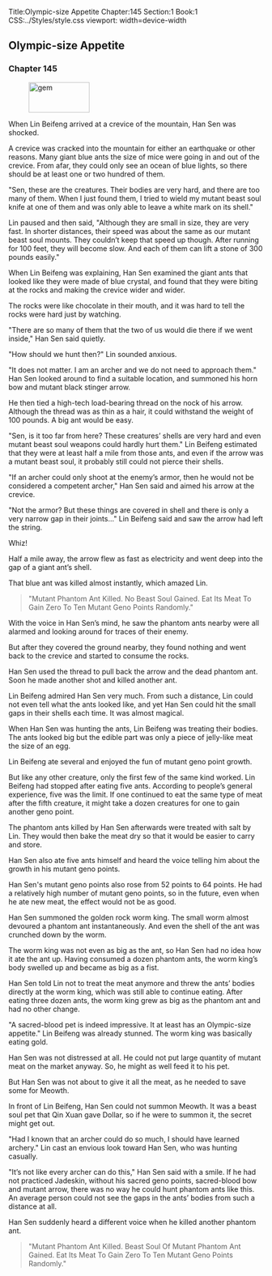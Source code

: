 Title:Olympic-size Appetite 
Chapter:145 
Section:1 
Book:1 
CSS:../Styles/style.css 
viewport: width=device-width
  
## Olympic-size Appetite
### Chapter 145
  
<figure>
	<img src="../Images/gem.gif" alt="gem" id="gem" width="120" height="60" />
</figure>
  

  
When Lin Beifeng arrived at a crevice of the mountain, Han Sen was shocked.

A crevice was cracked into the mountain for either an earthquake or other reasons. Many giant blue ants the size of mice were going in and out of the crevice. From afar, they could only see an ocean of blue lights, so there should be at least one or two hundred of them.

"Sen, these are the creatures. Their bodies are very hard, and there are too many of them. When I just found them, I tried to wield my mutant beast soul knife at one of them and was only able to leave a white mark on its shell."

Lin paused and then said, "Although they are small in size, they are very fast. In shorter distances, their speed was about the same as our mutant beast soul mounts. They couldn’t keep that speed up though. After running for 100 feet, they will become slow. And each of them can lift a stone of 300 pounds easily."

When Lin Beifeng was explaining, Han Sen examined the giant ants that looked like they were made of blue crystal, and found that they were biting at the rocks and making the crevice wider and wider.

The rocks were like chocolate in their mouth, and it was hard to tell the rocks were hard just by watching.

"There are so many of them that the two of us would die there if we went inside," Han Sen said quietly.

"How should we hunt then?" Lin sounded anxious.

"It does not matter. I am an archer and we do not need to approach them." Han Sen looked around to find a suitable location, and summoned his horn bow and mutant black stinger arrow.

He then tied a high-tech load-bearing thread on the nock of his arrow. Although the thread was as thin as a hair, it could withstand the weight of 100 pounds. A big ant would be easy.

"Sen, is it too far from here? These creatures’ shells are very hard and even mutant beast soul weapons could hardly hurt them." Lin Beifeng estimated that they were at least half a mile from those ants, and even if the arrow was a mutant beast soul, it probably still could not pierce their shells.

"If an archer could only shoot at the enemy’s armor, then he would not be considered a competent archer," Han Sen said and aimed his arrow at the crevice.

"Not the armor? But these things are covered in shell and there is only a very narrow gap in their joints..." Lin Beifeng said and saw the arrow had left the string.

Whiz!

Half a mile away, the arrow flew as fast as electricity and went deep into the gap of a giant ant’s shell.

That blue ant was killed almost instantly, which amazed Lin.

> "Mutant Phantom Ant Killed. No Beast Soul Gained. Eat Its Meat To Gain Zero To Ten Mutant Geno Points Randomly."

With the voice in Han Sen’s mind, he saw the phantom ants nearby were all alarmed and looking around for traces of their enemy.

But after they covered the ground nearby, they found nothing and went back to the crevice and started to consume the rocks.

Han Sen used the thread to pull back the arrow and the dead phantom ant. Soon he made another shot and killed another ant.

Lin Beifeng admired Han Sen very much. From such a distance, Lin could not even tell what the ants looked like, and yet Han Sen could hit the small gaps in their shells each time. It was almost magical.

When Han Sen was hunting the ants, Lin Beifeng was treating their bodies. The ants looked big but the edible part was only a piece of jelly-like meat the size of an egg.

Lin Beifeng ate several and enjoyed the fun of mutant geno point growth.

But like any other creature, only the first few of the same kind worked. Lin Beifeng had stopped after eating five ants. According to people’s general experience, five was the limit. If one continued to eat the same type of meat after the fifth creature, it might take a dozen creatures for one to gain another geno point.

The phantom ants killed by Han Sen afterwards were treated with salt by Lin. They would then bake the meat dry so that it would be easier to carry and store.

Han Sen also ate five ants himself and heard the voice telling him about the growth in his mutant geno points.

Han Sen's mutant geno points also rose from 52 points to 64 points. He had a relatively high number of mutant geno points, so in the future, even when he ate new meat, the effect would not be as good.

Han Sen summoned the golden rock worm king. The small worm almost devoured a phantom ant instantaneously. And even the shell of the ant was crunched down by the worm.

The worm king was not even as big as the ant, so Han Sen had no idea how it ate the ant up. Having consumed a dozen phantom ants, the worm king’s body swelled up and became as big as a fist.

Han Sen told Lin not to treat the meat anymore and threw the ants’ bodies directly at the worm king, which was still able to continue eating. After eating three dozen ants, the worm king grew as big as the phantom ant and had no other change.

"A sacred-blood pet is indeed impressive. It at least has an Olympic-size appetite." Lin Beifeng was already stunned. The worm king was basically eating gold.

Han Sen was not distressed at all. He could not put large quantity of mutant meat on the market anyway. So, he might as well feed it to his pet.

But Han Sen was not about to give it all the meat, as he needed to save some for Meowth.

In front of Lin Beifeng, Han Sen could not summon Meowth. It was a beast soul pet that Qin Xuan gave Dollar, so if he were to summon it, the secret might get out.

"Had I known that an archer could do so much, I should have learned archery." Lin cast an envious look toward Han Sen, who was hunting casually.

"It’s not like every archer can do this," Han Sen said with a smile. If he had not practiced Jadeskin, without his sacred geno points, sacred-blood bow and mutant arrow, there was no way he could hunt phantom ants like this. An average person could not see the gaps in the ants’ bodies from such a distance at all.

Han Sen suddenly heard a different voice when he killed another phantom ant.

> "Mutant Phantom Ant Killed. Beast Soul Of Mutant Phantom Ant Gained. Eat Its Meat To Gain Zero To Ten Mutant Geno Points Randomly."